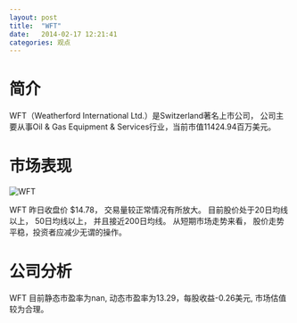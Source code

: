 ```yaml
---
layout: post
title:  "WFT"
date:   2014-02-17 12:21:41
categories: 观点
---
```


# 简介
WFT（Weatherford International Ltd.）是Switzerland著名上市公司，
公司主要从事Oil & Gas Equipment & Services行业，当前市值11424.94百万美元。

# 市场表现

![WFT](http://finviz.com/chart.ashx?t=WFT&ty=c&ta=1&p=d&s=l)

WFT 昨日收盘价 $14.78，
交易量较正常情况有所放大。
目前股价处于20日均线以上，
50日均线以上，
并且接近200日均线。
从短期市场走势来看，
股价走势平稳，投资者应减少无谓的操作。

# 公司分析
WFT 目前静态市盈率为nan, 动态市盈率为13.29，每股收益-0.26美元,
市场估值较为合理。
